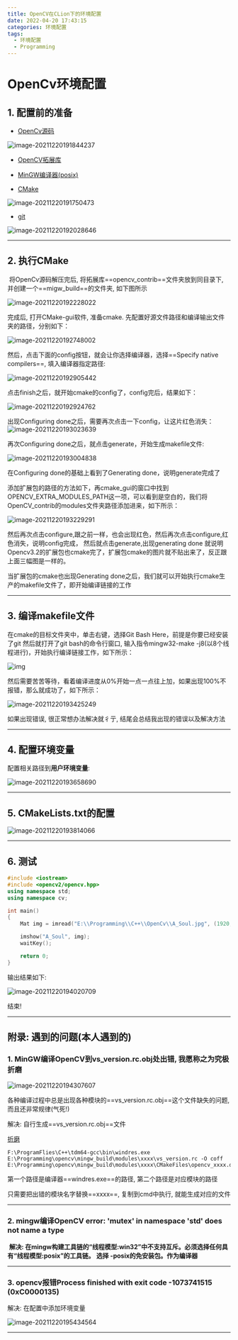 ```yaml
---
title: OpenCV在CLion下的环境配置
date: 2022-04-20 17:43:15
categories: 环境配置
tags: 
  - 环境配置
  - Programming
---
```


# OpenCv环境配置

## 1. 配置前的准备

* [OpenCv源码](https://opencv.org/releases/)

![image-20211220191844237](https://s2.loli.net/2021/12/20/VnxUYgGlpaTySNA.png)

* [OpenCV拓展库](https://github.com/opencv/opencv_contrib)

* [MinGW编译器(posix)](https://sourceforge.net/projects/mingw-w64/files/mingw-w64/mingw-w64-release/)

* [CMake](https://cmake.org/download/)

![image-20211220191750473](https://s2.loli.net/2021/12/20/AnvfKMpHGIo5SuN.png)

* [git](https://git-scm.com/download/win)

![image-20211220192028646](https://s2.loli.net/2021/12/20/JTsiWQ9FcINyXAh.png)

****

## 2. 执行CMake

​	将OpenCv源码解压完后, 将拓展库==opencv_contrib==文件夹放到同目录下, 并创建一个==migw_build==的文件夹, 如下图所示

![image-20211220192228022](https://s2.loli.net/2021/12/20/OHo2qvb1ydRauV6.png)

完成后, 打开CMake-gui软件, 准备cmake.
先配置好源文件路径和编译输出文件夹的路径，分别如下：

![image-20211220192748002](https://s2.loli.net/2021/12/20/JKYeqo9SCNnyIh4.png)

然后，点击下面的config按钮，就会让你选择编译器，选择==Specify native compilers==, 填入编译器指定路径:

![image-20211220192905442](https://s2.loli.net/2021/12/20/qyD4EGkpR9oVNZJ.png)

点击finish之后，就开始cmake的config了，config完后，结果如下：

![image-20211220192924762](https://s2.loli.net/2021/12/20/FmzToHKYbkxsSGv.png)

出现Configuring done之后，需要再次点击一下config，让这片红色消失：![image-20211220193023639](https://s2.loli.net/2021/12/20/xUiFsvW7kwQIhHD.png)

再次Configuring done之后，就点击generate，开始生成makefile文件:

![image-20211220193004838](https://s2.loli.net/2021/12/20/YrF2diyxIn4LhSX.png)

在Configuring done的基础上看到了Generating done，说明generate完成了

添加扩展包的路径的方法如下，再cmake_gui的窗口中找到OPENCV_EXTRA_MODULES_PATH这一项，可以看到是空白的，我们将OpenCV_contrib的modules文件夹路径添加进来，如下所示：

![image-20211220193229291](https://s2.loli.net/2021/12/20/dHBiEvahRU7erAJ.png)

然后再次点击configure,跟之前一样，也会出现红色，然后再次点击configure,红色消失，说明config完成，
然后就点击generate,出现generating done 就说明Opencv3.2的扩展包也cmake完了，扩展包cmake的图片就不贴出来了，反正跟上面三幅图是一样的。

当扩展包的cmake也出现Generating done之后，我们就可以开始执行cmake生产的makefile文件了，即开始编译链接的工作

****

## 3. 编译makefile文件

在cmake的目标文件夹中，单击右键，选择Git Bash Here，前提是你要已经安装了git
然后就打开了git bash的命令行窗口, 输入指令mingw32-make -j8(以8个线程进行)，开始执行编译链接工作，如下所示：

![img](https://s2.loli.net/2021/12/20/aLZnviNMxEc2DVf.png)

然后需要苦苦等待，看着编译进度从0%开始一点一点往上加，如果出现100%不报错，那么就成功了，如下所示：

![image-20211220193425249](https://s2.loli.net/2021/12/20/9B6HZbSIjpXxTqf.png)

如果出现错误, 很正常想办法解决就彳亍, 结尾会总结我出现的错误以及解决方法

****

## 4. 配置环境变量

配置相关路径到**用户环境变量**:

![image-20211220193658690](https://s2.loli.net/2021/12/20/8BVG9cXesjQNf2R.png)

****

## 5. CMakeLists.txt的配置

![image-20211220193814066](https://s2.loli.net/2021/12/20/wWJEsc5NTmY8dKC.png)



****

## 6. 测试

```cpp
#include <iostream>
#include <opencv2/opencv.hpp>
using namespace std;
using namespace cv;

int main()
{
    Mat img = imread("E:\\Programming\\C++\\OpenCv\\A_Soul.jpg", (1920, 1080));

    imshow("A_Soul", img);
    waitKey();

    return 0;
}

```

输出结果如下:

![image-20211220194020709](https://s2.loli.net/2021/12/20/F6l4NiEyCULQIxW.png)

结束!

****

## 附录: 遇到的问题(本人遇到的)

### 1. **MinGW编译OpenCV到vs_version.rc.obj处出错**, **我愿称之为究极折磨** 

![image-20211220194307607](https://s2.loli.net/2021/12/20/lvyBfxcD8pPOzdH.png)

各种编译过程中总是出现各种模块的==vs_version.rc.obj==这个文件缺失的问题, 而且还非常规律(气死!)

解决: 自行生成==vs_version.rc.obj==文件

[折磨](折磨!!!.txt)

```
F:\ProgramFlies\C++\tdm64-gcc\bin\windres.exe E:\Programming\opencv\mingw_build\modules\xxxx\vs_version.rc -O coff E:\Programming\opencv\mingw_build\modules\xxxx\CMakeFiles\opencv_xxxx.dir\vs_version.rc.obj
```

第一个路径是编译器==windres.exe==的路径, 第二个路径是对应模块的路径

只需要把出错的模块名字替换==xxxx==, 复制到cmd中执行, 就能生成对应的文件

****

### 2. mingw编译OpenCV error: 'mutex' in namespace 'std' does not name a type

​	**解决: 在mingw构建工具链的“线程模型:win32”中不支持互斥。必须选择任何具有“线程模型:posix”的工具链。**
**选择 -posix的免安装包。作为编译器**

****

### 3. opencv报错Process finished with exit code -1073741515 (0xC0000135)

解决: 在配置中添加环境变量

![image-20211220195434564](https://s2.loli.net/2021/12/20/Jjkfg9iN2dC6eWY.png)

****

